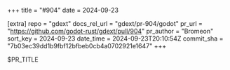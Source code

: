 +++
title = "#904"
date = 2024-09-23

[extra]
repo = "gdext"
docs_rel_url = "gdext/pr-904/godot"
pr_url = "https://github.com/godot-rust/gdext/pull/904"
pr_author = "Bromeon"
sort_key = 2024-09-23
date_time = 2024-09-23T20:10:54Z
commit_sha = "7b03ec39dd1b9fbf12bfbeb0cb4a0702921e1647"
+++

$PR_TITLE

